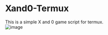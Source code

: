 # Xand0-Termux
This is a simple X and 0 game script for termux. <br>
![image](https://user-images.githubusercontent.com/32749921/224383147-5ebca281-8522-4893-ac39-fb7c849e40b2.png)
